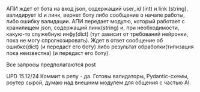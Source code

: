 АПИ ждет от бота на вход json, содержащий user_id (int) и link (string), валидирует id и линк, вернет боту либо сообщение о начале работы, либо ошибку валидации.
АПИ передает модулю, который работает с хранилищем json, содержащий линк(string) и, при необходимости, какую-то служебную инфу(dict) (тут зависит от требований нейронки, пока не могу спрогнозировать). Ждет в ответ сообщение об ошибке(dict) (и передаст его боту) либо результат обработки(типизация пока неизвестна) (и передаст его боту).

Все запросы предполагаются post


UPD 15.12/24
Коммит в репу - да.
Готовы валидаторы, Pydantic-схемы, роутер сырой, думаю над внешним модулем для общения с частью AI.